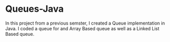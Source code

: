 # Queues-Java
In this project from a previous semster, I created a Queue implementation in Java. 
I coded a queue for and Array Based queue as well as a Linked List Based queue.
